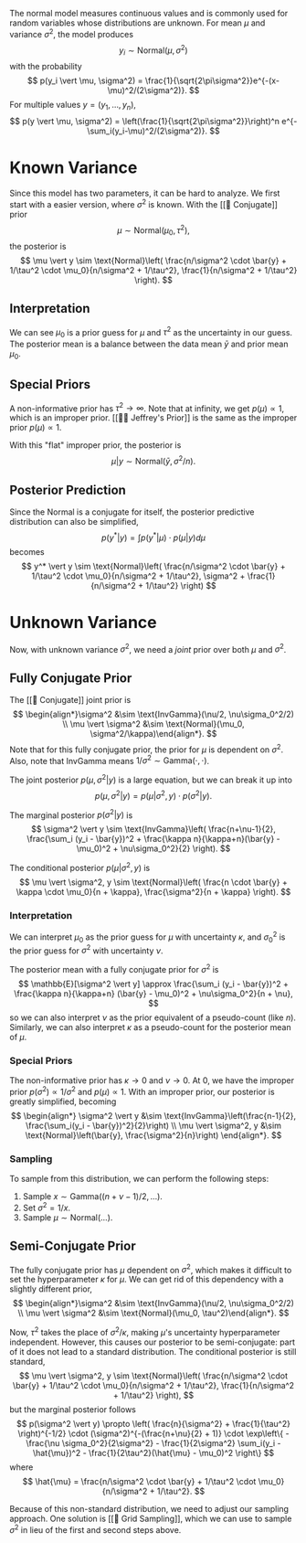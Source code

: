 The normal model measures continuous values and is commonly used for random variables whose distributions are unknown. For mean $\mu$ and variance $\sigma^2$, the model produces 
$$
y_i \sim \text{Normal}(\mu, \sigma^2)
$$
 with the probability 
$$
p(y_i \vert \mu, \sigma^2) = \frac{1}{\sqrt{2\pi\sigma^2}}e^{-(x-\mu)^2/(2\sigma^2)}.
$$
 For multiple values $y = (y_1, \ldots, y_n)$, 
$$
p(y \vert \mu, \sigma^2) = \left(\frac{1}{\sqrt{2\pi\sigma^2}}\right)^n e^{-\sum_i(y_i-\mu)^2/(2\sigma^2)}.
$$


# Known Variance
Since this model has two parameters, it can be hard to analyze. We first start with a easier version, where $\sigma^2$ is known. With the [[🥂 Conjugate]] prior 
$$
\mu \sim \text{Normal}(\mu_0, \tau^2),
$$
 the posterior is 
$$
\mu \vert y \sim \text{Normal}\left( \frac{n/\sigma^2 \cdot \bar{y} + 1/\tau^2 \cdot \mu_0}{n/\sigma^2 + 1/\tau^2}, \frac{1}{n/\sigma^2 + 1/\tau^2} \right).
$$


## Interpretation
We can see $\mu_0$ is a prior guess for $\mu$ and $\tau^2$ as the uncertainty in our guess. The posterior mean is a balance between the data mean $\bar{y}$ and prior mean $\mu_0$.

## Special Priors
A non-informative prior has $\tau^2 \rightarrow \infty$. Note that at infinity, we get $p(\mu) \propto 1$, which is an improper prior. [[💁‍♂️ Jeffrey's Prior]] is the same as the improper prior $p(\mu) \propto 1$.

With this "flat" improper prior, the posterior is 
$$
\mu \vert y \sim \text{Normal}(\bar{y}, \sigma^2/n).
$$


## Posterior Prediction
Since the Normal is a conjugate for itself, the posterior predictive distribution can also be simplified, 
$$
p(y^* \vert y) = \int p(y^* \vert \mu) \cdot p(\mu \vert y)d\mu
$$
 becomes 
$$
y^* \vert y \sim \text{Normal}\left( \frac{n/\sigma^2 \cdot \bar{y} + 1/\tau^2 \cdot \mu_0}{n/\sigma^2 + 1/\tau^2}, \sigma^2 + \frac{1}{n/\sigma^2 + 1/\tau^2} \right)
$$


# Unknown Variance
Now, with unknown variance $\sigma^2$, we need a *joint* prior over both $\mu$ and $\sigma^2$.

## Fully Conjugate Prior
The [[🥂 Conjugate]] joint prior is 
$$
\begin{align*}\sigma^2 &\sim \text{InvGamma}(\nu/2, \nu\sigma_0^2/2) \\ \mu \vert \sigma^2 &\sim \text{Normal}(\mu_0, \sigma^2/\kappa)\end{align*}.
$$
 Note that for this fully conjugate prior, the prior for $\mu$ is dependent on $\sigma^2$. Also, note that $\text{InvGamma}$ means $1/\sigma^2 \sim \text{Gamma}(\cdot, \cdot)$.

The joint posterior $p(\mu, \sigma^2 \vert y)$ is a large equation, but we can break it up into 
$$
p(\mu, \sigma^2 \vert y) = p(\mu \vert \sigma^2, y) \cdot p(\sigma^2 \vert y).
$$


The marginal posterior $p(\sigma^2 \vert y)$ is 
$$
\sigma^2 \vert y \sim \text{InvGamma}\left( \frac{n+\nu-1}{2}, \frac{\sum_i (y_i - \bar{y})^2 + \frac{\kappa n}{\kappa+n}(\bar{y} - \mu_0)^2 + \nu\sigma_0^2}{2} \right).
$$


The conditional posterior $p(\mu \vert \sigma^2, y)$ is 
$$
\mu \vert \sigma^2, y \sim \text{Normal}\left( \frac{n \cdot \bar{y} + \kappa \cdot \mu_0}{n + \kappa}, \frac{\sigma^2}{n + \kappa} \right).
$$


### Interpretation
We can interpret $\mu_0$ as the prior guess for $\mu$ with uncertainty $\kappa$, and $\sigma_0^2$ is the prior guess for $\sigma^2$ with uncertainty $\nu$.

The posterior mean with a fully conjugate prior for $\sigma^2$ is 
$$
\mathbb{E}[\sigma^2 \vert y] \approx \frac{\sum_i (y_i - \bar{y})^2 + \frac{\kappa n}{\kappa+n} (\bar{y} - \mu_0)^2 + \nu\sigma_0^2}{n + \nu},
$$
 so we can also interpret $\nu$ as the prior equivalent of a pseudo-count (like $n$). Similarly, we can also interpret $\kappa$ as a pseudo-count for the posterior mean of $\mu$.

### Special Priors
The non-informative prior has $\kappa \rightarrow 0$ and $\nu \rightarrow 0$. At $0$, we have the improper prior $p(\sigma^2) \propto 1/\sigma^2$ and $p(\mu) \propto 1$. With an improper prior, our posterior is greatly simplified, becoming 
$$
\begin{align*} \sigma^2 \vert y &\sim \text{InvGamma}\left(\frac{n-1}{2}, \frac{\sum_i(y_i - \bar{y})^2}{2}\right) \\ \mu \vert \sigma^2, y &\sim \text{Normal}\left(\bar{y}, \frac{\sigma^2}{n}\right) \end{align*}.
$$


### Sampling
To sample from this distribution, we can perform the following steps:
1. Sample $x \sim \text{Gamma}((n + \nu - 1)/2, \ldots)$.
2. Set $\sigma^2 = 1/x$.
3. Sample $\mu \sim \text{Normal}(\ldots)$.

## Semi-Conjugate Prior
The fully conjugate prior has $\mu$ dependent on $\sigma^2$, which makes it difficult to set the hyperparameter $\kappa$ for $\mu$. We can get rid of this dependency with a slightly different prior, 
$$
\begin{align*}\sigma^2 &\sim \text{InvGamma}(\nu/2, \nu\sigma_0^2/2) \\ \mu \vert \sigma^2 &\sim \text{Normal}(\mu_0, \tau^2)\end{align*}.
$$


Now, $\tau^2$ takes the place of $\sigma^2/\kappa$, making $\mu$'s uncertainty hyperparameter independent. However, this causes our posterior to be semi-conjugate: part of it does not lead to a standard distribution. The conditional posterior is still standard, 
$$
\mu \vert \sigma^2, y \sim \text{Normal}\left( \frac{n/\sigma^2 \cdot \bar{y} + 1/\tau^2 \cdot \mu_0}{n/\sigma^2 + 1/\tau^2}, \frac{1}{n/\sigma^2 + 1/\tau^2} \right),
$$
 but the marginal posterior follows 
$$
p(\sigma^2 \vert y) \propto \left( \frac{n}{\sigma^2} + \frac{1}{\tau^2} \right)^{-1/2} \cdot (\sigma^2)^{-(\frac{n+\nu}{2} + 1)} \cdot \exp\left\{ -\frac{\nu \sigma_0^2}{2\sigma^2} - \frac{1}{2\sigma^2} \sum_i(y_i - \hat{\mu})^2 - \frac{1}{2\tau^2}(\hat{\mu} - \mu_0)^2 \right\}
$$
 where 
$$
\hat{\mu} = \frac{n/\sigma^2 \cdot \bar{y} + 1/\tau^2 \cdot \mu_0}{n/\sigma^2 + 1/\tau^2}.
$$


Because of this non-standard distribution, we need to adjust our sampling approach. One solution is [[🧱 Grid Sampling]], which we can use to sample $\sigma^2$ in lieu of the first and second steps above.